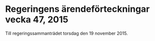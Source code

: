 # Regeringens ärendeförteckningar vecka 47, 2015

Till regeringssammanträdet torsdag den 19 november 2015.
